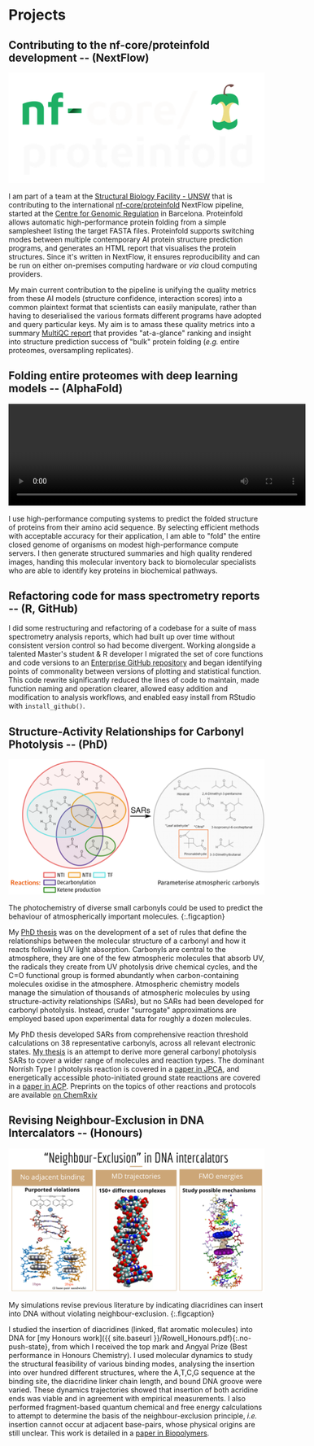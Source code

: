 # Projects


## Contributing to the nf-core/proteinfold development -- (NextFlow)
![nf-core/proteinfold](/images/nf-core-proteinfold_logo_dark.png)

I am part of a team at the [Structural Biology Facility - UNSW](https://www.unsw.edu.au/research/facilities-and-infrastructure/find-a-facility/sbf) that is contributing to the international [nf-core/proteinfold](https://nf-co.re/proteinfold/) NextFlow pipeline, started at the [Centre for Genomic Regulation](https://www.crg.eu/) in Barcelona.  Proteinfold allows automatic high-performance protein folding from a simple samplesheet listing the target FASTA files. Proteinfold supports switching modes between multiple contemporary AI protein structure prediction programs, and generates an HTML report that visualises the protein structures. Since it's written in NextFlow, it ensures reproducibility and can be run on either on-premises computing hardware or *via* cloud computing providers.

My main current contribution to the pipeline is unifying the quality metrics from these AI models (structure confidence, interaction scores) into a common plaintext format that scientists can easily manipulate, rather than having to deserialised the various formats different programs have adopted and query particular keys. My aim is to amass these quality metrics into a summary [MultiQC report](https://docs.seqera.io/multiqc)  that provides "at-a-glance" ranking and insight into structure prediction success of "bulk" protein folding (*e.g.* entire proteomes, oversampling replicates).  


## Folding entire proteomes with deep learning models -- (AlphaFold) 
<video width="584" height="200" controls autoplay>
  <source src="proteome_marquee.mov" type="video/mp4">
</video>

I use high-performance computing systems to predict the folded structure of proteins from their amino acid sequence. By selecting efficient methods with acceptable accuracy for their application, I am able to "fold" the entire closed genome of organisms on modest high-performance compute servers. I then generate structured summaries and high quality rendered images, handing this molecular inventory back to biomolecular specialists who are able to identify key proteins in biochemical pathways.

## Refactoring code for mass spectrometry reports -- (R, GitHub)

I did some restructuring and refactoring of a codebase for a suite of mass spectrometry analysis reports, which had built up over time without consistent version control so had become divergent. Working alongside a talented Master's student & R developer I migrated the set of core functions and code versions to an [Enterprise GitHub repository](https://github.com/APAF-bioinformatics/APAFunctions) and began identifying points of commonality between versions of plotting and statistical function. This code rewrite significantly reduced the lines of code to maintain, made function naming and operation clearer, allowed easy addition and modification to analysis workflows, and enabled easy install from RStudio with `install_github()`.
 

## Structure-Activity Relationships for Carbonyl Photolysis -- (PhD)
![Structure-activity relationships for carbonyls](/images/SARs_for_carbonyls.png)

The photochemistry of diverse small carbonyls could be used to predict the behaviour of atmospherically important molecules.
{:.figcaption}

My [PhD thesis](http://handle.unsw.edu.au/1959.4/65036) was on the development of a set of rules that define the relationships between the molecular structure of a carbonyl and how it reacts following UV light absorption. Carbonyls are central to the atmosphere, they are one of the few atmospheric molecules that absorb UV, the radicals they create from UV photolysis drive chemical cycles, and the C=O functional group is formed abundantly when carbon-containing molecules oxidise in the atmosphere. Atmospheric chemistry models manage the simulation of thousands of
atmospheric molecules by using structure-activity relationships (SARs), but no SARs had been developed for carbonyl photolysis. Instead, cruder "surrogate" approximations are employed based upon experimental data for roughly a dozen molecules. 

My PhD thesis developed SARs from comprehensive reaction threshold calculations on 38 representative carbonyls, across all relevant electronic states. [My thesis](http://handle.unsw.edu.au/1959.4/65036) is an attempt to derive more general carbonyl photolysis SARs to cover a wider range of molecules and reaction types. The dominant Norrish Type I photolysis reaction is covered in a [paper in JPCA](https://pubs.acs.org/doi/10.1021/acs.jpca.9b05534), and energetically accessible photo-initiated ground state reactions are covered in a [paper in ACP](https://doi.org/10.5194/acp-22-929-2022).  Preprints on the topics of other reactions and protocols are available [on ChemRxiv](https://chemrxiv.org/engage/chemrxiv/search-dashboard?authors=Keiran%20Rowell)


## Revising Neighbour-Exclusion in DNA Intercalators -- (Honours)
![Neighbour exclusion](images/neighbour_exclusion.png)

My simulations revise previous literature by indicating diacridines can insert into DNA without violating neighbour-exclusion. 
{:.figcaption}

I studied the insertion of diacridines (linked, flat aromatic molecules) into DNA for [my Honours work]({{ site.baseurl }}/Rowell_Honours.pdf){:.no-push-state}, from which I received the top mark and Angyal Prize (Best performance in Honours Chemistry). I used molecular dynamics to study the structural feasibility of various binding modes, analysing the insertion into over hundred different structures, where the A,T,C,G sequence at the binding site, the diacridine linker chain length, and bound DNA groove were varied. These dynamics trajectories showed that insertion of both acridine ends was viable and in agreement with empirical measurements. I also performed fragment-based quantum chemical and free energy calculations to attempt to determine the basis of the neighbour-exclusion principle, *i.e.* insertion cannot occur at adjacent base-pairs, whose physical origins are still unclear. This work is detailed in a [paper in Biopolymers](https://onlinelibrary.wiley.com/doi/10.1002/bip.23409).

